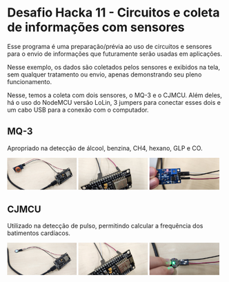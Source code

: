 # Desafio Hacka 11 - Circuitos e coleta de informações com sensores

Esse programa é uma preparação/prévia ao uso de circuitos e sensores para o envio de informações que futuramente serão usadas em aplicações.

Nesse exemplo, os dados são coletados pelos sensores e exibidos na tela, sem qualquer tratamento ou envio, apenas demonstrando seu pleno funcionamento.

Nesse, temos a coleta com dois sensores, o MQ-3 e o CJMCU. Além deles, há o uso do NodeMCU versão LoLin, 3 jumpers para conectar esses dois e um cabo USB para a conexão com o computador.

## MQ-3
Apropriado na detecção de álcool, benzina, CH4, hexano, GLP e CO.
<div>
  <img src="https://github.com/Mateus-Resende-Ottoni/HackaTruck/blob/main/DesafioHacka11/Preview/Preview1_1.jpg"/ width="32%">
  <img src="https://github.com/Mateus-Resende-Ottoni/HackaTruck/blob/main/DesafioHacka11/Preview/Preview1_2.jpg"/ width="32%">
  <img src="https://github.com/Mateus-Resende-Ottoni/HackaTruck/blob/main/DesafioHacka11/Preview/Preview1_3.jpg"/ width="32%">
</div>

## CJMCU
Utilizado na detecção de pulso, permitindo calcular a frequência dos batimentos cardíacos.
<div>
  <img src="https://github.com/Mateus-Resende-Ottoni/HackaTruck/blob/main/DesafioHacka11/Preview/Preview2_1.jpg"/ width="32%">
  <img src="https://github.com/Mateus-Resende-Ottoni/HackaTruck/blob/main/DesafioHacka11/Preview/Preview2_2.jpg"/ width="32%">
  <img src="https://github.com/Mateus-Resende-Ottoni/HackaTruck/blob/main/DesafioHacka11/Preview/Preview2_3.jpg"/ width="32%">
</div>
